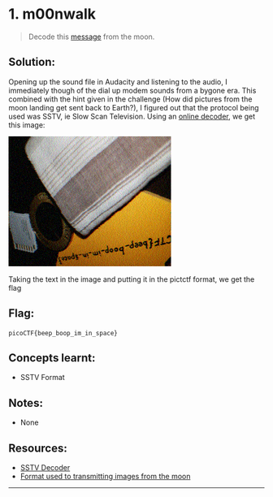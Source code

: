 # 1. m00nwalk

> Decode this [message](https://jupiter.challenges.picoctf.org/static/14393e18d98fedbaedbc28896d7ef31a/message.wav) from the moon.

## Solution:

Opening up the sound file in Audacity and listening to the audio, I immediately though of the dial up modem sounds from a bygone era. This combined with the hint given in the challenge (How did pictures from the moon landing get sent back to Earth?), I figured out that the protocol being used was SSTV, ie Slow Scan Television.
Using an [online decoder](https://sstv-decoder.mathieurenaud.fr/), we get this image:

![m00nwalk image](../screenshots/m00nwalk1.png)

Taking the text in the image and putting it in the pictctf format, we get the flag
## Flag:

```
picoCTF{beep_boop_im_in_space}
```

## Concepts learnt:

- SSTV Format

## Notes:

- None

## Resources:

- [SSTV Decoder](https://sstv-decoder.mathieurenaud.fr/)
- [Format used to transmitting images from the moon](https://qr.ae/pC2wfF)


***
